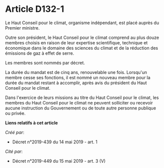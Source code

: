 # Article D132-1

Le Haut Conseil pour le climat, organisme indépendant, est placé auprès du Premier ministre.

Outre son président, le Haut Conseil pour le climat comprend au plus douze membres choisis en raison de leur expertise
scientifique, technique et économique dans le domaine des sciences du climat et de la réduction des émissions de gaz à effet
de serre.

Les membres sont nommés par décret.

La durée du mandat est de cinq ans, renouvelable une fois. Lorsqu'un membre cesse ses fonctions, il est nommé un nouveau
membre pour la durée du mandat restant à accomplir, après avis du président du Haut Conseil pour le climat.

Dans l'exercice de leurs missions au titre du Haut Conseil pour le climat, les membres du Haut Conseil pour le climat ne
peuvent solliciter ou recevoir aucune instruction du Gouvernement ou de toute autre personne publique ou privée.

**Liens relatifs à cet article**

_Créé par_:

  - Décret n°2019-439 du 14 mai 2019 - art. 1

_Cité par_:

  - Décret n°2019-449 du 15 mai 2019 - art. 3 (V)
